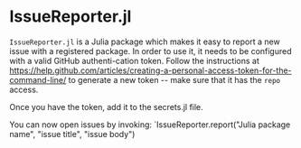 # IssueReporter.jl

`IssueReporter.jl` is a Julia package which makes it easy to report a new issue with a registered package.
In order to use it, it needs to be configured with a valid GitHub authenti-cation token. Follow the instructions at
https://help.github.com/articles/creating-a-personal-access-token-for-the-command-line/ to generate a new token -- make sure
that it has the `repo` access.

Once you have the token, add it to the secrets.jl file.

You can now open issues by invoking:
`IssueReporter.report("Julia package name", "issue title", "issue body")
